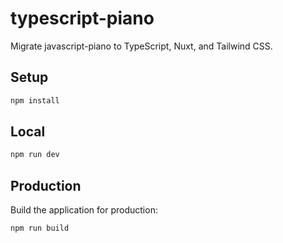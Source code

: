 # typescript-piano

Migrate javascript-piano to TypeScript, Nuxt, and Tailwind CSS.

## Setup

```bash
npm install

```

## Local

```bash
npm run dev

```

## Production

Build the application for production:

```bash
npm run build

```
